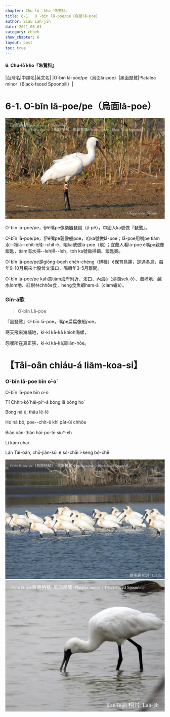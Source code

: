```yaml
---
chapter: Chu-lō͘ kho『朱鷺科』
title: 6-1.  O͘-bīn lā-poe/pe（烏面lā-poe）
author: Siau Lah-jih
date: 2021-06-01
category: chheh
show_chapter: 6
layout: post
toc: true
---
```


#### 6. Chu-lō͘ kho『朱鷺科』

|台灣名|中譯名|英文名|
|O͘-bīn lā-poe/pe（烏面lā-poe）|黑面琵鷺|Platalea minor（Black-faced Spoonbill）|


# 6-1.  O͘-bīn lā-poe/pe（烏面lā-poe）

![](../too5/06/06-1-1.烏面lā-poe.jpg)


O͘-bīn lā-poe/pe，伊ê嘴pe像樂器琵琶（jî-pê），中國人ka號做『琵鷺』。

O͘-bīn lā-poe/pe，伊ê嘴pe親像船poe，咱ka號做lā-poe；lā-poe用嘴pe tiàm水--裡lā--chi̍t-ê飛--chi̍t-ê，咱ka號做lā-poe（飛）；宜蘭人看lā-poe ê嘴pe親像飯匙，tiàm海水掃--leh掃--leh，to̍h ka號做掃鵝、飯匙鵝。

O͘-bīn lā-poe/pe是giōng-boeh  che̍h-chéng（絕種）ê保育鳥類，是過冬鳥，每年9-10月飛來七股曾文溪口，隔轉年3-5月離開。

O͘-bīn lā-poe/pe kah意tiàm海岸附近、溪口、內海á（潟湖sek-ô͘）、海埔地、鹹水lòm地、紅樹林chhōe食，hèng食魚蝦ham-á（clam蚶á）。


### Gín-á歌

> O͘-bīn Lā-poe

『黑琵鷺』O͘-bīn lā-poe，嘴pe扁扁像船poe，

寒天飛來海埔地，ki-ki kā-kā khioh海螺，

怨嘆所在真正狹，ki-ki kā-kā真liân-hôe。
						

# 【Tâi-oân chiáu-á liām-koa-si】

### **O͘-bīn lā-poe bīn o͘-o͘**

O͘-bīn lā-poe bīn o͘-o͘

Tī Chhit-kó͘ hái-piⁿ-á bóng lā bóng ho͘

Bong nā ū, thâu lê-lê

Ho͘ nā bô, poe--chi̍t-ē khì pa̍t-ūi chhōe

Bián oàn-thàn hái-po͘-tē siuⁿ-e̍h

Lí kám chai 

Lán Tâi-oân, chū-jiân-súi ê só͘-chāi í-keng bô-chē


![](../too5/06/06-1-2.烏面lā-poe.jpg)
![](../too5/06/06-1-3.烏面lā-poe.jpg)


